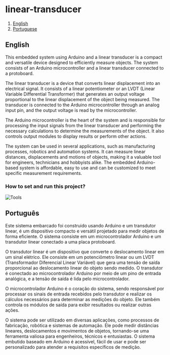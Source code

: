 # linear-transducer

1. [English](#en)
2. [Portuguese](#pt)

## English <a name="en"></a>
This embedded system using Arduino and a linear transducer is a compact and versatile device designed to efficiently measure objects. The system consists of an Arduino microcontroller and a linear transducer connected to a protoboard.

The linear transducer is a device that converts linear displacement into an electrical signal. It consists of a linear potentiometer or an LVDT (Linear Variable Differential Transformer) that generates an output voltage proportional to the linear displacement of the object being measured. The transducer is connected to the Arduino microcontroller through an analog input pin, and the output voltage is read by the microcontroller.

The Arduino microcontroller is the heart of the system and is responsible for processing the input signals from the linear transducer and performing the necessary calculations to determine the measurements of the object. It also controls output modules to display results or perform other actions.

The system can be used in several applications, such as manufacturing processes, robotics and automation systems. It can measure linear distances, displacements and motions of objects, making it a valuable tool for engineers, technicians and hobbyists alike. The embedded Arduino-based system is affordable, easy to use and can be customized to meet specific measurement requirements.

### How to set and run this project?

![Tools](https://user-images.githubusercontent.com/57842220/228838230-b7228dd1-3b14-40ce-ab59-b837c8a596f7.png)


## Português <a name="pt"></a>
Este sistema embarcado foi construido usando Arduino e um transdutor linear, é um dispositivo compacto e versátil projetado para medir objetos de forma eficiente. O sistema consiste em um microcontrolador Arduino e um transdutor linear conectado a uma placa protoboard.

O transdutor linear é um dispositivo que converte o deslocamento linear em um sinal elétrico. Ele consiste em um potenciômetro linear ou um LVDT (Transformador Diferencial Linear Variável) que gera uma tensão de saída proporcional ao deslocamento linear do objeto sendo medido. O transdutor é conectado ao microcontrolador Arduino por meio de um pino de entrada analógica, e a tensão de saída é lida pelo microcontrolador.

O microcontrolador Arduino é o coração do sistema, sendo responsável por processar os sinais de entrada recebidos pelo transdutor e realizar os cálculos necessários para determinar as medições do objeto. Ele também controla os módulos de saída para exibir resultados ou realizar outras ações.

O sistema pode ser utilizado em diversas aplicações, como processos de fabricação, robótica e sistemas de automação. Ele pode medir distâncias lineares, deslocamentos e movimentos de objetos, tornando-se uma ferramenta valiosa para engenheiros, técnicos e entusiastas. O sistema embutido baseado em Arduino é acessível, fácil de usar e pode ser personalizado para atender a requisitos específicos de medição.
